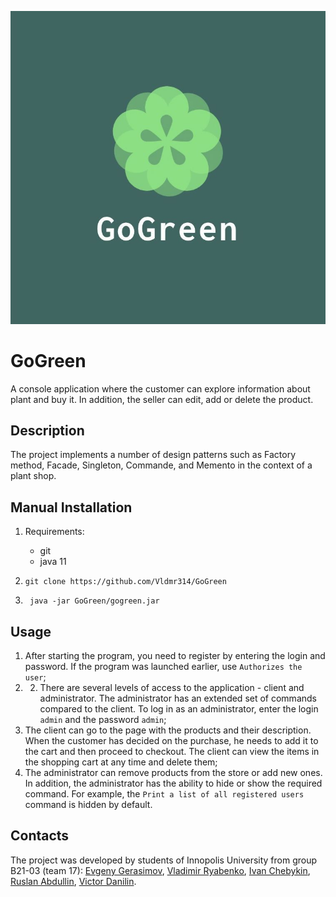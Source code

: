 ![logo](https://github.com/Vldmr314/GoGreen/blob/master/IMAGE%202022-04-26%2017:28:55.jpg)
# GoGreen
A console application where the customer can explore information about plant and buy it. In addition, the seller can edit, add or delete the product.


## Description
The project implements a number of design patterns such as Factory method, Facade, Singleton, Commande, and Memento in the context of a plant shop.


## Manual Installation
1. Requirements:
	* git
	* java 11

2. `git clone https://github.com/Vldmr314/GoGreen`
3. ` java -jar GoGreen/gogreen.jar`


## Usage
1. After starting the program, you need to register by entering the login and password. If the program was launched earlier, use `Authorizes the user`;
2. 2. There are several levels of access to the application - client and administrator. The administrator has an extended set of commands compared to the client. To log in as an administrator, enter the login `admin` and the password `admin`;
3. The client can go to the page with the products and their description. When the customer has decided on the purchase, he needs to add it to the cart and then proceed to checkout. The client can view the items in the shopping cart at any time and delete them;
4. The administrator can remove products from the store or add new ones. In addition, the administrator has the ability to hide or show the required command. For example, the `Print a list of all registered users` command is hidden by default.


## Contacts
The project was developed by students of Innopolis University 
from group B21-03 (team 17): [Evgeny Gerasimov](e.gerasimov@innopolis.university), [Vladimir Ryabenko](v.ryabenko@innopolis.university ), [Ivan Chebykin](i.chebykin@innopolis.university), [Ruslan Abdullin](ru.abdullin@innopolis.university), [Victor Danilin](v.danilin@innopolis.university).
